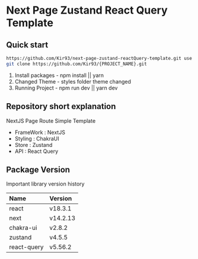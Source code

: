 # Next Page Zustand React Query Template

## Quick start

```zsh
https://github.com/Kir93/next-page-zustand-reactQuery-template.git use this template and make project
git clone https://github.com/Kir93/{PROJECT_NAME}.git
```

1. Install packages - npm install || yarn
2. Changed Theme - styles folder theme changed
3. Running Project - npm run dev || yarn dev

## Repository short explanation

NextJS Page Route Simple Template

- FrameWork : NextJS
- Styling : ChakraUI
- Store : Zustand
- API : React Query

## Package Version

Important library version history

| Name        | Version  |
| :---------- | :------- |
| react       | v18.3.1  |
| next        | v14.2.13 |
| chakra-ui   | v2.8.2   |
| zustand     | v4.5.5   |
| react-query | v5.56.2  |
